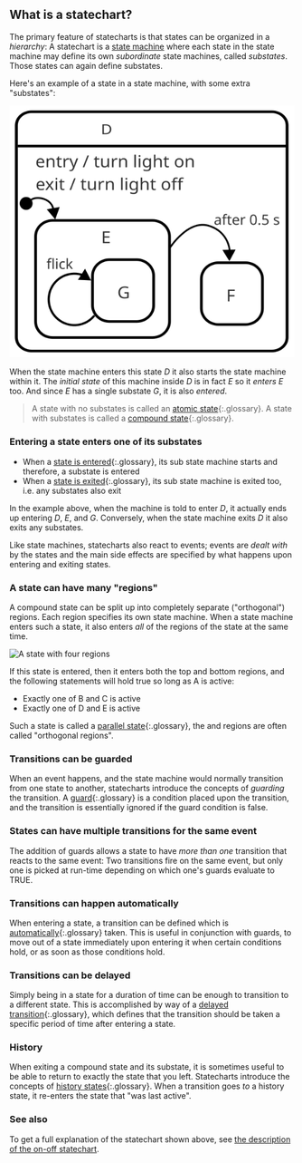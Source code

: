 ## What is a statechart?

The primary feature of statecharts is that states can be organized in a _hierarchy_:  A statechart is a [state machine](what-is-a-state-machine.html) where each state in the state machine may define its own _subordinate_ state machines, called _substates_.  Those states can again define substates.

Here's an example of a state in a state machine, with some extra "substates":

![A state with some substates](on-off-delayed-exit-1-zoomed.svg)

When the state machine enters this state _D_ it also starts the state machine within it.  The _initial state_ of this machine inside _D_ is in fact _E_ so it _enters_ _E_ too.  And since _E_ has a single substate _G_, it is also _entered_.

> A state with no substates is called an [atomic state](glossary/atomic-state.html){:.glossary}.  A state with substates is called a [compound state](glossary/compound-state.html){:.glossary}.

### Entering a state enters one of its substates

- When a [state is entered](glossary/entry.html){:.glossary}, its sub state machine starts and therefore, a substate is entered
- When a [state is exited](glossary/exit.html){:.glossary}, its sub state machine is exited too, i.e. any substates also exit

In the example above, when the machine is told to enter _D_, it actually ends up entering _D_, _E_, and _G_.  Conversely, when the state machine exits _D_ it also exits any substates.

Like state machines, statecharts also react to events; events are _dealt with_ by the states and the main side effects are specified by what happens upon entering and exiting states.

### A state can have many "regions"

A compound state can be split up into completely separate ("orthogonal") regions.  Each region specifies its own state machine.  When a state machine enters such a state, it also enters _all_ of the regions of the state at the same time.

![A state with four regions](glossary/parallel.svg)

If this state is entered, then it enters both the top and bottom regions, and the following statements will hold true so long as A is active:

* Exactly one of B and C is active
* Exactly one of D and E is active 

Such a state is called a [parallel state](glossary/parallel-state.html){:.glossary}, the and regions are often called "orthogonal regions".

### Transitions can be guarded

When an event happens, and the state machine would normally transition from one state to another, statecharts introduce the concepts of _guarding_ the transition.  A [guard](glossary/guard.html){:.glossary} is a condition placed upon the transition, and the transition is essentially ignored if the guard condition is false.

### States can have multiple transitions for the same event

The addition of guards allows a state to have _more than one_ transition that reacts to the same event:  Two transitions fire on the same event, but only one is picked at run-time depending on which one's guards evaluate to TRUE.

### Transitions can happen automatically

When entering a state, a transition can be defined which is [automatically](glossary/automatic-transition.html){:.glossary} taken.  This is useful in conjunction with guards, to move out of a state immediately upon entering it when certain conditions hold, or as soon as those conditions hold.

### Transitions can be delayed

Simply being in a state for a duration of time can be enough to transition to a different state.  This is accomplished by way of a [delayed transition](glossary/delayed-transition.html){:.glossary}, which defines that the transition should be taken a specific period of time after entering a state.

### History 

When exiting a compound state and its substate, it is sometimes useful to be able to return to exactly the state that you left.  Statecharts introduce the concepts of [history states](glossary/history-state.html){:.glossary}.  When a transition goes _to_ a history state, it re-enters the state that "was last active".


### See also

To get a full explanation of the statechart shown above, see [the description of the on-off statechart](on-off-statechart.html).
